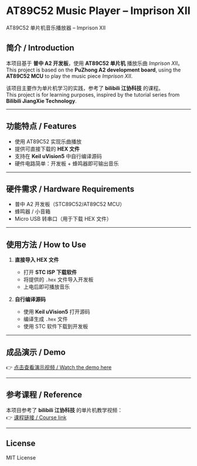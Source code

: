 # AT89C52 Music Player – Imprison XII  
AT89C52 单片机音乐播放器 – Imprison XII

## 简介 / Introduction
本项目基于 **普中 A2 开发板**，使用 **AT89C52 单片机** 播放乐曲 *Imprison XII*。  
This project is based on the **PuZhong A2 development board**, using the **AT89C52 MCU** to play the music piece *Imprison XII*.  

该项目主要作为单片机学习的实践，参考了 **bilibili 江协科技** 的课程。  
This project is for learning purposes, inspired by the tutorial series from **Bilibili JiangXie Technology**.  

---

## 功能特点 / Features
- 使用 AT89C52 实现乐曲播放  
- 提供可直接下载的 **HEX 文件**  
- 支持在 **Keil uVision5** 中自行编译源码  
- 硬件电路简单：开发板 + 蜂鸣器即可输出音乐  

---

## 硬件需求 / Hardware Requirements
- 普中 A2 开发板（STC89C52/AT89C52 MCU）  
- 蜂鸣器 / 小音箱  
- Micro USB 转串口（用于下载 HEX 文件）  

---

## 使用方法 / How to Use
1. **直接导入 HEX 文件**  
   - 打开 **STC ISP 下载软件**  
   - 将提供的 `.hex` 文件导入开发板  
   - 上电后即可播放音乐  

2. **自行编译源码**  
   - 使用 **Keil uVision5** 打开源码  
   - 编译生成 `.hex` 文件  
   - 使用 STC 软件下载到开发板  

---

## 成品演示 / Demo
👉 [点击查看演示视频 / Watch the demo here](https://your-demo-link.com)  

---

## 参考课程 / Reference
本项目参考了 **bilibili 江协科技** 的单片机教学视频：  
👉 [课程链接 / Course link](https://your-course-link.com)  

---

## License
MIT License
